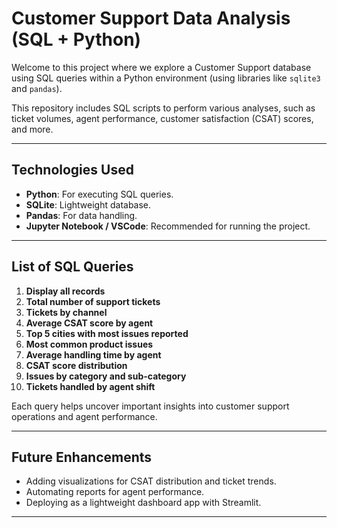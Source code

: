 # Customer Support Data Analysis (SQL + Python)

Welcome to this project where we explore a Customer Support database using SQL queries within a Python environment (using libraries like `sqlite3` and `pandas`).

This repository includes SQL scripts to perform various analyses, such as ticket volumes, agent performance, customer satisfaction (CSAT) scores, and more.

---

## Technologies Used
- **Python**: For executing SQL queries.
- **SQLite**: Lightweight database.
- **Pandas**: For data handling.
- **Jupyter Notebook / VSCode**: Recommended for running the project.

---

## List of SQL Queries
1. **Display all records**
2. **Total number of support tickets**
3. **Tickets by channel**
4. **Average CSAT score by agent**
5. **Top 5 cities with most issues reported**
6. **Most common product issues**
7. **Average handling time by agent**
8. **CSAT score distribution**
9. **Issues by category and sub-category**
10. **Tickets handled by agent shift**

Each query helps uncover important insights into customer support operations and agent performance.

---

## Future Enhancements
- Adding visualizations for CSAT distribution and ticket trends.
- Automating reports for agent performance.
- Deploying as a lightweight dashboard app with Streamlit.

---
